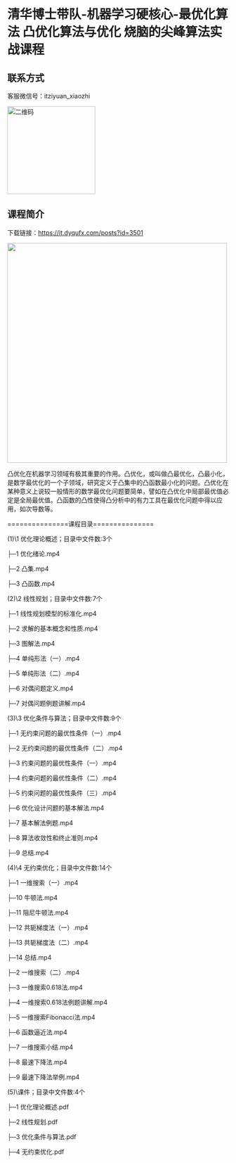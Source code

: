 # 清华博士带队-机器学习硬核心-最优化算法 凸优化算法与优化 烧脑的尖峰算法实战课程

## 联系方式

客服微信号：itziyuan_xiaozhi

<img src="https://ziyuanyun.oss-cn-guangzhou.aliyuncs.com/common/20240614073449/666b82192834a.jpg" width="200" height="200" alt="二维码">

## 课程简介

下载链接：https://it.dyqufx.com/posts?id=3501

<img src="https://ziyuanyun.oss-cn-guangzhou.aliyuncs.com/yun/20240515185210/664493da10c88.jpg" width="500" alt="">

  

 凸优化在机器学习领域有极其重要的作用。凸优化，或叫做凸最优化，凸最小化，是数学最优化的一个子领域，研究定义于凸集中的凸函数最小化的问题。凸优化在某种意义上说较一般情形的数学最优化问题要简单，譬如在凸优化中局部最优值必定是全局最优值。凸函数的凸性使得凸分析中的有力工具在最优化问题中得以应用，如次导数等。

 

 ===============课程目录===============

 (1)\1 优化理论概述；目录中文件数:3个

 ├─1 优化绪论.mp4

 ├─2 凸集.mp4

 ├─3 凸函数.mp4

 (2)\2 线性规划；目录中文件数:7个

 ├─1 线性规划模型的标准化.mp4

 ├─2 求解的基本概念和性质.mp4

 ├─3 图解法.mp4

 ├─4 单纯形法（一）.mp4

 ├─5 单纯形法（二）.mp4

 ├─6 对偶问题定义.mp4

 ├─7 对偶问题例题讲解.mp4

 (3)\3 优化条件与算法；目录中文件数:9个

 ├─1 无约束问题的最优性条件（一）.mp4

 ├─2 无约束问题的最优性条件（二）.mp4

 ├─3 约束问题的最优性条件（一）.mp4

 ├─4 约束问题的最优性条件（二）.mp4

 ├─5 约束问题的最优性条件（三）.mp4

 ├─6 优化设计问题的基本解法.mp4

 ├─7 基本解法例题.mp4

 ├─8 算法收敛性和终止准则.mp4

 ├─9 总结.mp4

 (4)\4 无约束优化；目录中文件数:14个

 ├─1 一维搜索（一）.mp4

 ├─10 牛顿法.mp4

 ├─11 阻尼牛顿法.mp4

 ├─12 共轭梯度法（一）.mp4

 ├─13 共轭梯度法（二）.mp4

 ├─14 总结.mp4

 ├─2 一维搜索（二）.mp4

 ├─3 一维搜索0.618法.mp4

 ├─4 一维搜索0.618法例题讲解.mp4

 ├─5 一维搜索Fibonacci法.mp4

 ├─6 函数逼近法.mp4

 ├─7 一维搜索小结.mp4

 ├─8 最速下降法.mp4

 ├─9 最速下降法举例.mp4

 (5)\课件；目录中文件数:4个

 ├─1 优化理论概述.pdf

 ├─2 线性规划.pdf

 ├─3 优化条件与算法.pdf

 ├─4 无约束优化.pdf

  